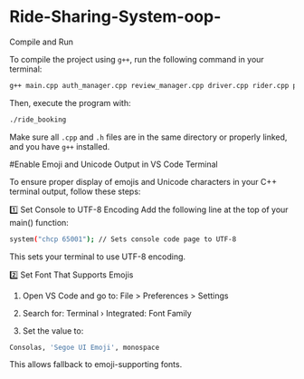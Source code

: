 # Ride-Sharing-System-oop-


 Compile and Run

To compile the project using `g++`, run the following command in your terminal:

```bash
g++ main.cpp auth_manager.cpp review_manager.cpp driver.cpp rider.cpp premium_rider.cpp user.cpp ride.cpp driver_review.cpp subscription.cpp -o ride_booking
```

Then, execute the program with:

```bash
./ride_booking
```

Make sure all `.cpp` and `.h` files are in the same directory or properly linked, and you have `g++` installed.

#Enable Emoji and Unicode Output in VS Code Terminal

To ensure proper display of emojis and Unicode characters in your C++ terminal output, follow these steps:

1️⃣ Set Console to UTF-8 Encoding
Add the following line at the top of your main() function:

```bash
system("chcp 65001"); // Sets console code page to UTF-8 
```
This sets your terminal to use UTF-8 encoding.

2️⃣ Set Font That Supports Emojis

1. Open VS Code and go to:
File > Preferences > Settings

2. Search for:
Terminal › Integrated: Font Family

3. Set the value to:

```bash
Consolas, 'Segoe UI Emoji', monospace
```
This allows fallback to emoji-supporting fonts.



